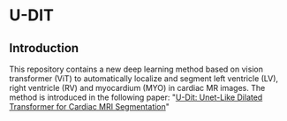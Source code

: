 # U-DIT
## **Introduction**
This repository contains a new deep learning method based on vision transformer (ViT) to automatically localize and segment left ventricle (LV), right ventricle (RV) and myocardium (MYO) in cardiac MR images. The method is introduced in the following paper:
"[U-Dit: Unet-Like Dilated Transformer for Cardiac MRI Segmentation](https://papers.ssrn.com/sol3/papers.cfm?abstract_id=4866882)"
